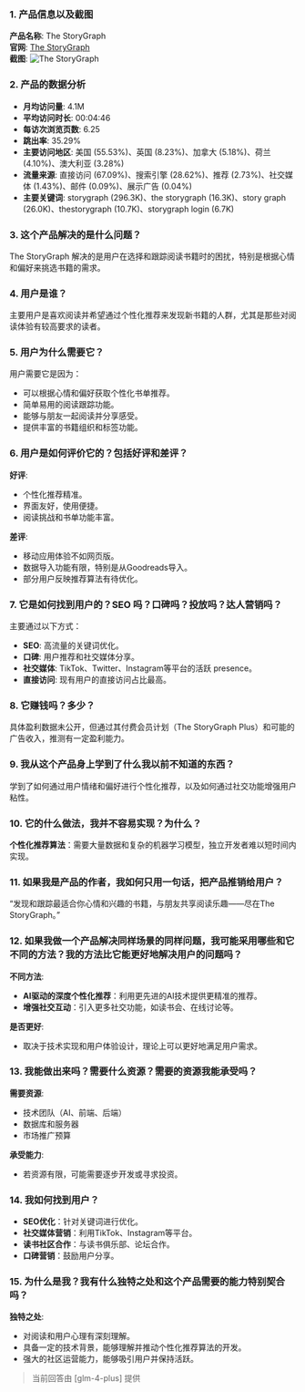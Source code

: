 ### 1. 产品信息以及截图

**产品名称**: The StoryGraph  
**官网**: [The StoryGraph](https://thestorygraph.com)  
**截图**: ![The StoryGraph](https://cdn-images.toolify.ai/170349849235172263.jpg)

### 2. 产品的数据分析

- **月均访问量**: 4.1M
- **平均访问时长**: 00:04:46
- **每访次浏览页数**: 6.25
- **跳出率**: 35.29%
- **主要访问地区**: 美国 (55.53%)、英国 (8.23%)、加拿大 (5.18%)、荷兰 (4.10%)、澳大利亚 (3.28%)
- **流量来源**: 直接访问 (67.09%)、搜索引擎 (28.62%)、推荐 (2.73%)、社交媒体 (1.43%)、邮件 (0.09%)、展示广告 (0.04%)
- **主要关键词**: storygraph (296.3K)、the storygraph (16.3K)、story graph (26.0K)、thestorygraph (10.7K)、storygraph login (6.7K)

### 3. 这个产品解决的是什么问题？

The StoryGraph 解决的是用户在选择和跟踪阅读书籍时的困扰，特别是根据心情和偏好来挑选书籍的需求。

### 4. 用户是谁？

主要用户是喜欢阅读并希望通过个性化推荐来发现新书籍的人群，尤其是那些对阅读体验有较高要求的读者。

### 5. 用户为什么需要它？

用户需要它是因为：
- 可以根据心情和偏好获取个性化书单推荐。
- 简单易用的阅读跟踪功能。
- 能够与朋友一起阅读并分享感受。
- 提供丰富的书籍组织和标签功能。

### 6. 用户是如何评价它的？包括好评和差评？

**好评**:
- 个性化推荐精准。
- 界面友好，使用便捷。
- 阅读挑战和书单功能丰富。

**差评**:
- 移动应用体验不如网页版。
- 数据导入功能有限，特别是从Goodreads导入。
- 部分用户反映推荐算法有待优化。

### 7. 它是如何找到用户的？SEO 吗？口碑吗？投放吗？达人营销吗？

主要通过以下方式：
- **SEO**: 高流量的关键词优化。
- **口碑**: 用户推荐和社交媒体分享。
- **社交媒体**: TikTok、Twitter、Instagram等平台的活跃 presence。
- **直接访问**: 现有用户的直接访问占比最高。

### 8. 它赚钱吗？多少？

具体盈利数据未公开，但通过其付费会员计划（The StoryGraph Plus）和可能的广告收入，推测有一定盈利能力。

### 9. 我从这个产品身上学到了什么我以前不知道的东西？

学到了如何通过用户情绪和偏好进行个性化推荐，以及如何通过社交功能增强用户粘性。

### 10. 它的什么做法，我并不容易实现？为什么？

**个性化推荐算法**：需要大量数据和复杂的机器学习模型，独立开发者难以短时间内实现。

### 11. 如果我是产品的作者，我如何只用一句话，把产品推销给用户？

“发现和跟踪最适合你心情和兴趣的书籍，与朋友共享阅读乐趣——尽在The StoryGraph。”

### 12. 如果我做一个产品解决同样场景的同样问题，我可能采用哪些和它不同的方法？我的方法比它能更好地解决用户的问题吗？

**不同方法**:
- **AI驱动的深度个性化推荐**：利用更先进的AI技术提供更精准的推荐。
- **增强社交互动**：引入更多社交功能，如读书会、在线讨论等。

**是否更好**:
- 取决于技术实现和用户体验设计，理论上可以更好地满足用户需求。

### 13. 我能做出来吗？需要什么资源？需要的资源我能承受吗？

**需要资源**:
- 技术团队（AI、前端、后端）
- 数据库和服务器
- 市场推广预算

**承受能力**:
- 若资源有限，可能需要逐步开发或寻求投资。

### 14. 我如何找到用户？

- **SEO优化**：针对关键词进行优化。
- **社交媒体营销**：利用TikTok、Instagram等平台。
- **读书社区合作**：与读书俱乐部、论坛合作。
- **口碑营销**：鼓励用户分享。

### 15. 为什么是我？我有什么独特之处和这个产品需要的能力特别契合吗？

**独特之处**:
- 对阅读和用户心理有深刻理解。
- 具备一定的技术背景，能够理解并推动个性化推荐算法的开发。
- 强大的社区运营能力，能够吸引用户并保持活跃。

> 当前回答由 [glm-4-plus] 提供